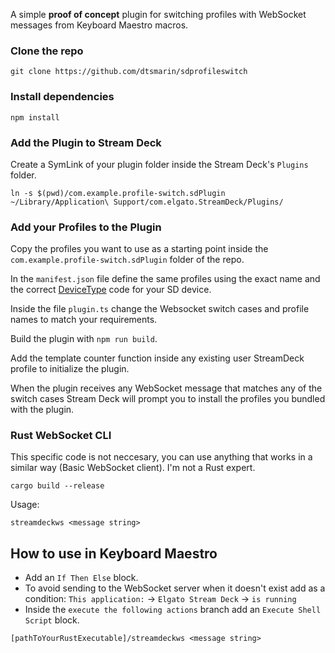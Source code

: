 A simple **proof of concept** plugin for switching profiles with WebSocket messages from Keyboard Maestro macros.

### Clone the repo

```shell
git clone https://github.com/dtsmarin/sdprofileswitch
```

### Install dependencies

```shell
npm install
```

### Add the Plugin to Stream Deck

Create a SymLink of your plugin folder inside the Stream Deck's `Plugins` folder.

```shell
ln -s $(pwd)/com.example.profile-switch.sdPlugin ~/Library/Application\ Support/com.elgato.StreamDeck/Plugins/
```

### Add your Profiles to the Plugin

Copy the profiles you want to use as a starting point inside the `com.example.profile-switch.sdPlugin` folder of the repo.

In the `manifest.json` file define the same profiles using the exact name and the correct [DeviceType](https://docs.elgato.com/sdk/plugins/manifest#profiles) code for your SD device.

Inside the file `plugin.ts` change the Websocket switch cases and profile names to match your requirements.

Build the plugin with `npm run build`.

Add the template counter function inside any existing user StreamDeck profile to initialize the plugin.

When the plugin receives any WebSocket message that matches any of the switch cases Stream Deck will prompt you to install the profiles you bundled with the plugin.

### Rust WebSocket CLI

This specific code is not neccesary, you can use anything that works in a similar way (Basic WebSocket client). I'm not a Rust expert.

```shell
cargo build --release
```

Usage:

```shell
streamdeckws <message string>
```

## How to use in Keyboard Maestro

- Add an `If Then Else` block.
- To avoid sending to the WebSocket server when it doesn't exist add as a condition: `This application:` -> `Elgato Stream Deck` -> `is running`
- Inside the `execute the following actions` branch add an `Execute Shell Script` block.

```shell
[pathToYourRustExecutable]/streamdeckws <message string>
```
